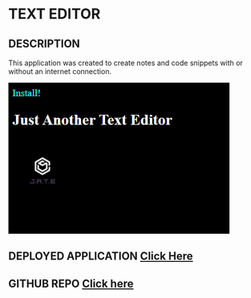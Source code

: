 # TEXT EDITOR   

## DESCRIPTION

This application was created to create notes and code snippets with or without an internet connection.

![alt text](client/src/images/image.png)

## DEPLOYED APPLICATION <a href= 'https://text-editor-ed7i.onrender.com/'>Click Here</a></br>

## GITHUB REPO <a href = 'https://github.com/galessalazar/text-editor'>Click here</a> 